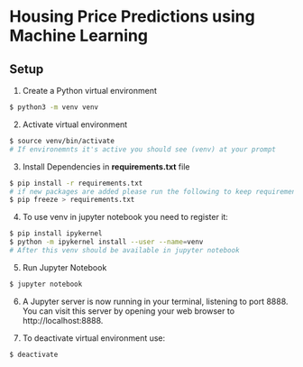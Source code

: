 # Housing Price Predictions using Machine Learning

## Setup

1. Create a Python virtual environment

```bash
$ python3 -m venv venv
```

2. Activate virtual environment

```bash
$ source venv/bin/activate
# If environemnts it's active you should see (venv) at your prompt
```

3. Install Dependencies in **requirements.txt** file

```bash
$ pip install -r requirements.txt
# if new packages are added please run the following to keep requirements.txt updated
$ pip freeze > requirements.txt
```

4. To use venv in jupyter notebook you need to register it:

```bash
$ pip install ipykernel
$ python -m ipykernel install --user --name=venv
# After this venv should be available in jupyter notebook
```

5. Run Jupyter Notebook

```bash
$ jupyter notebook
```

6. A Jupyter server is now running in your terminal, listening to port 8888. You can visit this server by opening your web browser to http://localhost:8888.

7. To deactivate virtual environment use:

```bash
$ deactivate
```
